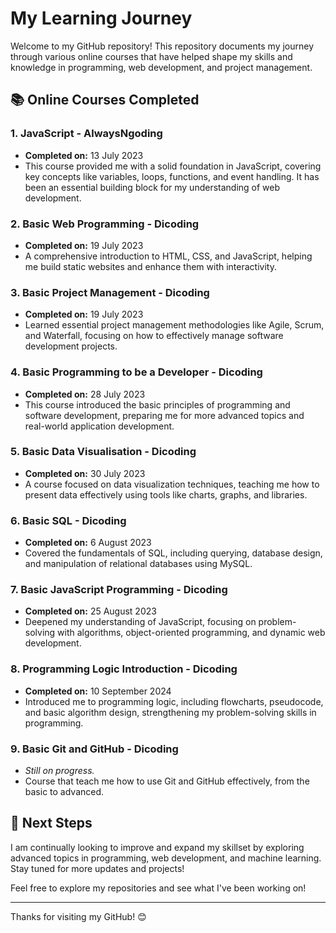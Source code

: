 # My Learning Journey

Welcome to my GitHub repository! This repository documents my journey through various online courses that have helped shape my skills and knowledge in programming, web development, and project management.

## 📚 Online Courses Completed

### 1. JavaScript - AlwaysNgoding
- **Completed on:** 13 July 2023
- This course provided me with a solid foundation in JavaScript, covering key concepts like variables, loops, functions, and event handling. It has been an essential building block for my understanding of web development.

### 2. Basic Web Programming - Dicoding
- **Completed on:** 19 July 2023
- A comprehensive introduction to HTML, CSS, and JavaScript, helping me build static websites and enhance them with interactivity.

### 3. Basic Project Management - Dicoding
- **Completed on:** 19 July 2023
- Learned essential project management methodologies like Agile, Scrum, and Waterfall, focusing on how to effectively manage software development projects.

### 4. Basic Programming to be a Developer - Dicoding
- **Completed on:** 28 July 2023
- This course introduced the basic principles of programming and software development, preparing me for more advanced topics and real-world application development.

### 5. Basic Data Visualisation - Dicoding
- **Completed on:** 30 July 2023
- A course focused on data visualization techniques, teaching me how to present data effectively using tools like charts, graphs, and libraries.

### 6. Basic SQL - Dicoding
- **Completed on:** 6 August 2023
- Covered the fundamentals of SQL, including querying, database design, and manipulation of relational databases using MySQL.

### 7. Basic JavaScript Programming - Dicoding
- **Completed on:** 25 August 2023
- Deepened my understanding of JavaScript, focusing on problem-solving with algorithms, object-oriented programming, and dynamic web development.

### 8. Programming Logic Introduction - Dicoding
- **Completed on:** 10 September 2024
- Introduced me to programming logic, including flowcharts, pseudocode, and basic algorithm design, strengthening my problem-solving skills in programming.

### 9. Basic Git and GitHub - Dicoding
- *Still on progress.*
- Course that teach me how to use Git and GitHub effectively, from the basic to advanced.

## 🚀 Next Steps

I am continually looking to improve and expand my skillset by exploring advanced topics in programming, web development, and machine learning. Stay tuned for more updates and projects!

Feel free to explore my repositories and see what I've been working on!

---
Thanks for visiting my GitHub! 😊
